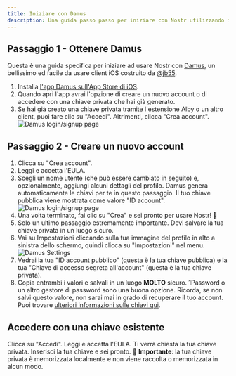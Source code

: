 ```yaml
---
title: Iniziare con Damus
description: Una guida passo passo per iniziare con Nostr utilizzando il client iOS Damus.
---
```


## Passaggio 1 - Ottenere Damus

Questa è una guida specifica per iniziare ad usare Nostr con [Damus](https://damus.io/), un bellissimo ed facile da usare client iOS costruito da [@jb55](https://snort.social/p/npub1xtscya34g58tk0z605fvr788k263gsu6cy9x0mhnm87echrgufzsevkk5s).

1. Installa [l'app Damus sull'App Store di iOS](https://apps.apple.com/app/damus/id1628663131).
1. Quando apri l'app avrai l'opzione di creare un nuovo account o di accedere con una chiave privata che hai già generato.
1. Se hai già creato una chiave privata tramite l'estensione Alby o un altro client, puoi fare clic su "Accedi". Altrimenti, clicca "Crea account".
   ![Damus login/signup page](/images/damus-login.webp)

## Passaggio 2 - Creare un nuovo account

1. Clicca su "Crea account".
1. Leggi e accetta l'EULA.
1. Scegli un nome utente (che può essere cambiato in seguito) e, opzionalmente, aggiungi alcuni dettagli del profilo. Damus genera automaticamente le chiavi per te in questo passaggio. Il tuo chiave pubblica viene mostrata come valore "ID account". ![Damus login/signup page](/images/damus-signup.webp)
1. Una volta terminato, fai clic su "Crea" e sei pronto per usare Nostr! 🤙
1. Solo un ultimo passaggio estremamente importante. Devi salvare la tua chiave privata in un luogo sicuro.
1. Vai su Impostazioni cliccando sulla tua immagine del profilo in alto a sinistra dello schermo, quindi clicca su "Impostazioni" nel menu. ![Damus Settings](/images/damus-settings.webp)
1. Vedrai la tua "ID account pubblico" (questa è la tua chiave pubblica) e la tua "Chiave di accesso segreta all'account" (questa è la tua chiave privata).
1. Copia entrambi i valori e salvali in un luogo **MOLTO** sicuro. 1Password o un altro gestore di password sono una buona opzione. Ricorda, se non salvi questo valore, non sarai mai in grado di recuperare il tuo account. Puoi trovare [ulteriori informazioni sulle chiavi qui](/it/get-started#compendere-chiavi).

## Accedere con una chiave esistente

Clicca su "Accedi".
Leggi e accetta l'EULA.
Ti verrà chiesta la tua chiave privata. Inserisci la tua chiave e sei pronto. 🤙 **Importante**: la tua chiave privata è memorizzata localmente e non viene raccolta o memorizzata in alcun modo.
